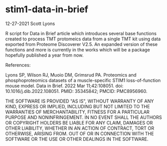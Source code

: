# stim1-data-in-brief

12-27-2021
Scott Lyons

R script for Data in Brief article which introduces several base functions created to process TMT protomeics data from a single TMT kit using data exported from Proteome Discoverer V2.5. An expanded version of these functions and more is currently in the works which will be a package hopefully published a year from now. 

References:

Lyons SP, Wilson RJ, Muoio DM, Grimsrud PA. Proteomics and phosphoproteomics datasets of a muscle-specific STIM1 loss-of-function mouse model. Data in Brief. 2022 Mar 11;42:108051. doi: 10.1016/j.dib.2022.108051. PMID: 35345842; PMCID: PMC8956960.


THE SOFTWARE IS PROVIDED "AS IS", WITHOUT WARRANTY OF ANY KIND, EXPRESS OR IMPLIED, INCLUDING BUT NOT LIMITED TO THE WARRANTIES OF MERCHANTABILITY, FITNESS FOR A PARTICULAR PURPOSE AND NONINFRINGEMENT. IN NO EVENT SHALL THE AUTHORS OR COPYRIGHT HOLDERS BE LIABLE FOR ANY CLAIM, DAMAGES OR OTHER LIABILITY, WHETHER IN AN ACTION OF CONTRACT, TORT OR OTHERWISE, ARISING FROM. OUT OF OR IN CONNECTION WITH THE SOFTWARE OR THE USE OR OTHER DEALINGS IN THE SOFTWARE.

